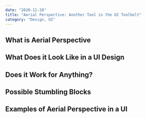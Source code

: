 ```yaml
---
date: "2020-11-28"
title: "Aerial Perspective: Another Tool in the UI Toolbelt"
category: "Design, UI"
---
```


## What is Aerial Perspective

## What Does it Look Like in a UI Design

## Does it Work for Anything?

## Possible Stumbling Blocks

## Examples of Aerial Perspective in a UI